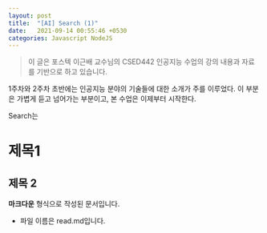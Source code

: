 ```yaml
---
layout: post
title:  "[AI] Search (1)"
date:   2021-09-14 00:55:46 +0530
categories: Javascript NodeJS
---
```


 > 이 글은 포스텍 이근배 교수님의 CSED442 인공지능 수업의 강의 내용과 자료를 기반으로 하고 있습니다.

 1주차와 2주차 초반에는 인공지능 분야의 기술들에 대한 소개가 주를 이루었다. 이 부분은 가볍게 듣고 넘어가는 부분이고, 본 수업은 이제부터 시작한다.

 Search는 

# 제목1
## 제목 2

**마크다운** 형식으로 작성된 문서입니다.
* 파일 이름은 read.md입니다.
